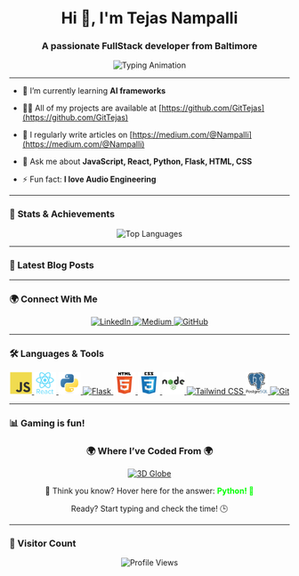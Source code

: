 <h1 align="center">Hi 👋, I'm Tejas Nampalli</h1>
<h3 align="center">A passionate FullStack developer from Baltimore</h3>

<p align="center">
  <img src="https://readme-typing-svg.demolab.com?font=Fira+Code&weight=500&size=25&pause=1000&color=00FF00&center=true&vCenter=true&width=435&lines=Welcome+to+my+GitHub!;I+build+cool+stuff+with+code.;Always+learning+%F0%9F%93%9A;Let%27s+collaborate+%F0%9F%91%8D" alt="Typing Animation" />
</p>

---

- 🌱 I’m currently learning **AI frameworks**

- 👨‍💻 All of my projects are available at [https://github.com/GitTejas](https://github.com/GitTejas)

- 📝 I regularly write articles on [https://medium.com/@Nampalli](https://medium.com/@Nampalli)

- 💬 Ask me about **JavaScript, React, Python, Flask, HTML, CSS**

- ⚡ Fun fact: **I love Audio Engineering**

---

### 🌟 **Stats & Achievements**
<p align="center">
  <img src="https://github-readme-stats.vercel.app/api/top-langs?username=GitTejas&show_icons=true&locale=en&layout=compact&theme=radical" alt="Top Languages" />
</p>

---

### 📝 Latest Blog Posts
<!-- BLOG-POST-LIST:START -->
<!-- BLOG-POST-LIST:END -->

---

### 🌍 **Connect With Me**
<p align="center">
  <a href="https://linkedin.com/in/tejasnampalli">
    <img src="https://img.shields.io/badge/LinkedIn-%230077B5.svg?style=for-the-badge&logo=linkedin&logoColor=white" alt="LinkedIn">
  </a>
  <a href="https://medium.com/@nampalli" target="_blank">
    <img src="https://img.shields.io/badge/Medium-000000?style=for-the-badge&logo=medium&logoColor=white" alt="Medium">
  </a>

  <a href="https://github.com/GitTejas">
    <img src="https://img.shields.io/badge/GitHub-%2312100E.svg?style=for-the-badge&logo=github&logoColor=white" alt="GitHub">
  </a>
</p>



---

### 🛠️ **Languages & Tools**
<p align="center">
  <a href="https://developer.mozilla.org/en-US/docs/Web/JavaScript" target="_blank">
    <img src="https://raw.githubusercontent.com/devicons/devicon/master/icons/javascript/javascript-original.svg" alt="JavaScript" width="40" height="40" />
  </a>
  <a href="https://reactjs.org/" target="_blank">
    <img src="https://raw.githubusercontent.com/devicons/devicon/master/icons/react/react-original-wordmark.svg" alt="React" width="40" height="40" />
  </a>
  <a href="https://www.python.org" target="_blank">
    <img src="https://raw.githubusercontent.com/devicons/devicon/master/icons/python/python-original.svg" alt="Python" width="40" height="40" />
  </a>
  <a href="https://flask.palletsprojects.com/" target="_blank">
    <img src="https://www.vectorlogo.zone/logos/pocoo_flask/pocoo_flask-icon.svg" alt="Flask" width="40" height="40" />
  </a>
  <a href="https://www.w3.org/html/" target="_blank">
    <img src="https://raw.githubusercontent.com/devicons/devicon/master/icons/html5/html5-original-wordmark.svg" alt="HTML" width="40" height="40" />
  </a>
  <a href="https://www.w3schools.com/css/" target="_blank">
    <img src="https://raw.githubusercontent.com/devicons/devicon/master/icons/css3/css3-original-wordmark.svg" alt="CSS" width="40" height="40" />
  </a>
  <a href="https://nodejs.org" target="_blank">
    <img src="https://raw.githubusercontent.com/devicons/devicon/master/icons/nodejs/nodejs-original-wordmark.svg" alt="Node.js" width="40" height="40" />
  </a>
  <a href="https://tailwindcss.com/" target="_blank">
    <img src="https://www.vectorlogo.zone/logos/tailwindcss/tailwindcss-icon.svg" alt="Tailwind CSS" width="40" height="40" />
  </a>
  <a href="https://www.postgresql.org" target="_blank">
    <img src="https://raw.githubusercontent.com/devicons/devicon/master/icons/postgresql/postgresql-original-wordmark.svg" alt="PostgreSQL" width="40" height="40" />
  </a>
  <a href="https://git-scm.com/" target="_blank">
    <img src="https://www.vectorlogo.zone/logos/git-scm/git-scm-icon.svg" alt="Git" width="40" height="40" />
  </a>
</p>

---

### 📊 Gaming is fun!
<h3 align="center">🌍 Where I’ve Coded From 🌍</h3>

<p align="center">
  <a href="https://github.com/tiphedor/globe.gl">
    <img src="https://github.com/tiphedor/globe.gl/blob/main/examples/simple-globe.gif" alt="3D Globe" width="400">
  </a>
</p>


<p align="center">
  🤔 Think you know? Hover here for the answer: <span style="font-weight: bold; color: #00ff00;">Python! 🐍</span>
</p>


<p align="center">
  Ready? Start typing and check the time! 🕒
</p>

---

### 🔢 Visitor Count
<p align="center">
  <img src="https://komarev.com/ghpvc/?username=GitTejas&label=Profile%20Views&color=00ff00&style=flat" alt="Profile Views" />
</p>
